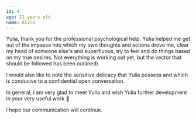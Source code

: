 ```yaml
---
id: 4
age: 21 years old
name: Alina
---
```


Yulia, thank you for the professional psychological help. Yulia helped me get out of the impasse into which my own thoughts and actions drove me, clear my head of someone else's and superfluous, try to feel and do things based on my true desires. Not everything is working out yet, but the vector that should be followed has been outlined)

I would also like to note the sensitive delicacy that Yulia possess and which is conducive to a confidential open conversation.

In general, I am very glad to meet Yulia and wish Yulia further development in your very useful work 🤍

I hope our communication will continue.
